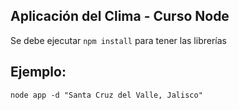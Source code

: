 ## Aplicación del Clima - Curso Node

Se debe ejecutar ```npm install``` para tener las librerías

## Ejemplo: 

```node app -d "Santa Cruz del Valle, Jalisco"```

